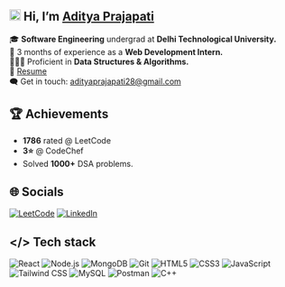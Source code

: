 ## <img src="https://github-production-user-asset-6210df.s3.amazonaws.com/24524555/238178097-766d336d-b87d-44ba-807c-c51de2bc6b4d.gif" width="20" height="20"/> Hi, I’m **[Aditya Prajapati](https://aditya-prajapati.vercel.app/)**  
🎓 **Software Engineering** undergrad at **Delhi Technological University.**   
💼 3 months of experience as a **Web Development Intern.**  
🧑🏻‍💻 Proficient in **Data Structures & Algorithms.**  
📄 [Resume](https://drive.google.com/file/d/18tCznXH2LjURCDCpiH02XFQlBzj0YUsy/view)   
🗨️ Get in touch: [adityaprajapati28@gmail.com](mailto:adityaprajapati28@gmail.com)

## 🏆 Achievements
- **1786** rated @ LeetCode
- **3⭐** @ CodeChef
- Solved **1000+** DSA problems.
 
## 🌐 Socials
[![LeetCode](https://img.shields.io/badge/dynamic/json?style=for-the-badge&labelColor=black&color=%23ffa116&label=Solved&query=solved&url=https%3A%2F%2Fleetcode-badge.vercel.app%2Fapi%2Fusers%2FAditya_Prajapati&logo=leetcode&logoColor=yellow)](https://leetcode.com/u/Aditya_Prajapati/)
[![LinkedIn](https://img.shields.io/badge/LinkedIn-0077B5?style=for-the-badge&logo=linkedin&logoColor=white)](https://www.linkedin.com/in/aditya-prajapati-/) 

## </> Tech stack
![React](https://img.shields.io/badge/React-20232A?style=for-the-badge&logo=react&logoColor=61DAFB)
![Node.js](https://img.shields.io/badge/Node.js-339933?style=for-the-badge&logo=nodedotjs&logoColor=white)
![MongoDB](https://img.shields.io/badge/MongoDB-47A248?style=for-the-badge&logo=mongodb&logoColor=white)
![Git](https://img.shields.io/badge/Git-F05032?style=for-the-badge&logo=git&logoColor=white)
![HTML5](https://img.shields.io/badge/HTML5-E34F26?style=for-the-badge&logo=html5&logoColor=white)
![CSS3](https://img.shields.io/badge/CSS3-1572B6?style=for-the-badge&logo=css3&logoColor=white)
![JavaScript](https://img.shields.io/badge/JavaScript-F7DF1E?style=for-the-badge&logo=javascript&logoColor=black)
![Tailwind CSS](https://img.shields.io/badge/Tailwind_CSS-07B6D5?style=for-the-badge&logo=tailwind-css&logoColor=white)
![MySQL](https://img.shields.io/badge/MySQL-4479A1?style=for-the-badge&logo=mysql&logoColor=white)
![Postman](https://img.shields.io/badge/Postman-FF6C37?style=for-the-badge&logo=postman&logoColor=white)
![C++](https://img.shields.io/badge/C++-00599C?style=for-the-badge&logo=c%2B%2B&logoColor=white)
